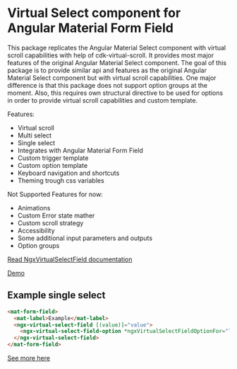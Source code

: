 # Virtual Select component for Angular Material Form Field

This package replicates the Angular Material Select component with virtual scroll capabilities with help of cdk-virtual-scroll. It provides most major features of the original Angular Material Select component. The goal of this package is to provide similar api and features as the original Angular Material Select component but with virtual scroll capabilities. One major difference is that this package does not support option groups at the moment. Also, this requires own structural directive to be used for options in order to provide virtual scroll capabilities and custom template.

Features:

- Virtual scroll
- Multi select
- Single select
- Integrates with Angular Material Form Field
- Custom trigger template
- Custom option template
- Keyboard navigation and shortcuts
- Theming trough css variables

Not Supported Features for now:

- Animations
- Custom Error state mather
- Custom scroll strategy
- Accessibility
- Some additional input parameters and outputs
- Option groups

[Read NgxVirtualSelectField documentation](./packages/ngx-virtual-select-field//README.md)

[Demo](https://stackblitz.com/edit/demo-ngx-virtual-select-field)

## Example single select

```html
<mat-form-field>
  <mat-label>Example</mat-label>
  <ngx-virtual-select-field [(value)]="value">
    <ngx-virtual-select-field-option *ngxVirtualSelectFieldOptionFor="let option of options" [value]="option.value"> {{ option.label }} </ngx-virtual-select-field-option>
  </ngx-virtual-select-field>
</mat-form-field>
```

[See more here](./packages/ngx-virtual-select-field//README.md)
